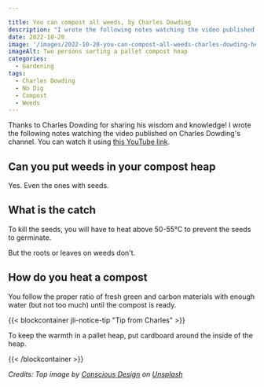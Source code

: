 ```yaml
---

title: You can compost all weeds, by Charles Dowding
description: "I wrote the following notes watching the video published on Charles Dowding's channel"
date: 2022-10-20
image: '/images/2022-10-20-you-can-compost-all-weeds-charles-dowding-hero.jpg'
imageAlt: Two persons sorting a pallet compost heap
categories:
  - Gardening
tags:
  - Charles Dowding
  - No Dig
  - Compost
  - Weeds
---
```


Thanks to Charles Dowding for sharing his wisdom and knowledge! I wrote the following notes watching the video published on Charles Dowding's channel. You can watch it using [this YouTube link](https://www.youtube.com/shorts/gVKmSO4LQ0Q).

<!-- more -->

## Can you put weeds in your compost heap

Yes. Even the ones with seeds.

## What is the catch

To kill the seeds, you will have to heat above 50-55°C to prevent the seeds to germinate.

But the roots or leaves on weeds don't.

## How do you heat a compost

You follow the proper ratio of fresh green and carbon materials with enough water (but not too much) until the compost is ready.

{{< blockcontainer jli-notice-tip "Tip from Charles" >}}

To keep the warmth in a pallet heap, put cardboard around the inside of the heap.

{{< /blockcontainer >}}

<!-- markdownlint-disable MD033 -->

<i>Credits: Top image by <a href="https://unsplash.com/@conscious_design?utm_source=unsplash&utm_medium=referral&utm_content=creditCopyText">Conscious Design</a> on <a href="https://unsplash.com/s/photos/compost-heap?utm_source=unsplash&utm_medium=referral&utm_content=creditCopyText">Unsplash</a></i>
